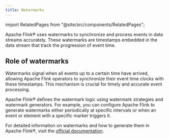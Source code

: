 ```yaml
---
title: Watermarks
---
```


import RelatedPages from "@site/src/components/RelatedPages";

Apache Flink® uses watermarks to synchronize and process events in data streams accurately. These watermarks are timestamps embedded in the data stream that track the progression of event time.

## Role of watermarks

Watermarks signal when all events up to a certain time have arrived, allowing
Apache Flink operators to synchronize their event time clocks with these timestamps.
This mechanism is crucial for timely and accurate event processing.

Apache Flink® defines the watermark logic using watermark strategies and watermark
generators. For example, you can configure Apache Flink to generate
watermarks either periodically at specific intervals or when an event or element
with a specific marker triggers it.

<RelatedPages/>

For detailed information on watermarks and how to generate them in Apache Flink®,
visit the [official documentation](https://ci.apache.org/projects/flink/flink-docs-release-1.19/docs/dev/datastream/event-time/generating_watermarks/).
